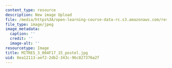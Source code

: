 ```yaml
---
content_type: resource
description: New image Upload
file: /media/https%3A/open-learning-course-data-rc.s3.amazonaws.com/res-3-004-visualizing-materials-science-fall-2017/8ea12113aef22db2343c96c827376a2f_MITRES_3_004F17_15_postel.jpg
file_type: image/jpeg
image_metadata:
  caption: ''
  credit: ''
  image-alt: ''
resourcetype: Image
title: MITRES_3_004F17_15_postel.jpg
uid: 8ea12113-aef2-2db2-343c-96c827376a2f
---
```

